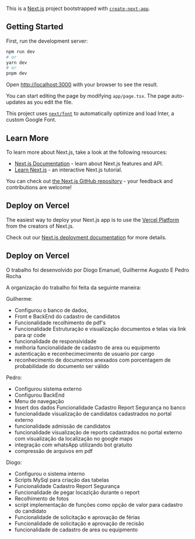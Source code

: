 This is a [Next.js](https://nextjs.org/) project bootstrapped with [`create-next-app`](https://github.com/vercel/next.js/tree/canary/packages/create-next-app).

## Getting Started

First, run the development server:

```bash
npm run dev
# or
yarn dev
# or
pnpm dev
```

Open [http://localhost:3000](http://localhost:3000) with your browser to see the result.

You can start editing the page by modifying `app/page.tsx`. The page auto-updates as you edit the file.

This project uses [`next/font`](https://nextjs.org/docs/basic-features/font-optimization) to automatically optimize and load Inter, a custom Google Font.

## Learn More

To learn more about Next.js, take a look at the following resources:

- [Next.js Documentation](https://nextjs.org/docs) - learn about Next.js features and API.
- [Learn Next.js](https://nextjs.org/learn) - an interactive Next.js tutorial.

You can check out [the Next.js GitHub repository](https://github.com/vercel/next.js/) - your feedback and contributions are welcome!

## Deploy on Vercel

The easiest way to deploy your Next.js app is to use the [Vercel Platform](https://vercel.com/new?utm_medium=default-template&filter=next.js&utm_source=create-next-app&utm_campaign=create-next-app-readme) from the creators of Next.js.

Check out our [Next.js deployment documentation](https://nextjs.org/docs/deployment) for more details.


## Deploy on Vercel

O trabalho foi desenvolvido por Diogo Emanuel, Guilherme Augusto E Pedro Rocha

A organização do trabalho foi feita da seguinte maneira:

Guilherme:
  - Configurou o banco de dados, 
  - Front e BackEnd do cadastro de candidatos
  - Funcionalidade recolhimento de pdf's
  - Funcionalidade Estruturação e visualização documentos e telas via link para qr code
  - funcionalidade de responsividade 
  - melhoria funcionalidade de cadastro de area ou equipmento
  - autenticação e reconhecimecimento de usuario por cargo
  - reconhecimento de documentos anexados com porcentagem de probabilidade do documento ser válido
  
Pedro:
 - Configurou sistema externo 
 - Configurou BackEnd
 - Menu de navegação
 - Insert dos dados Funcionalidade Cadastro Report Segurança no banco
 - funcionalidade visualização de candidatos cadastrados no portal externo
 - funcionalidade admissão de candidatos
 - funcionalidade visualização de reports cadastrados no portal externo com visualização da localização no google maps
 - integração com whatsApp utilizando bot gratuito
 - compressão de arquivos em pdf

Diogo: 
 - Configurou o sistema interno
 - Scripts MySql para criação das tabelas
 - Funcionalidade Cadastro Report Segurança
 - Funcionalidade de pegar locazição durante o report
 - Recolhimento de fotos
 - script implementação de funções como opção de valor para cadastro do candidato
 - Funcionalidade de solicitação e aprovação de férias
 - Funcionalidade de solicitação e aprovação de recisão
 - funcionalidade de cadastro de area ou equipmento